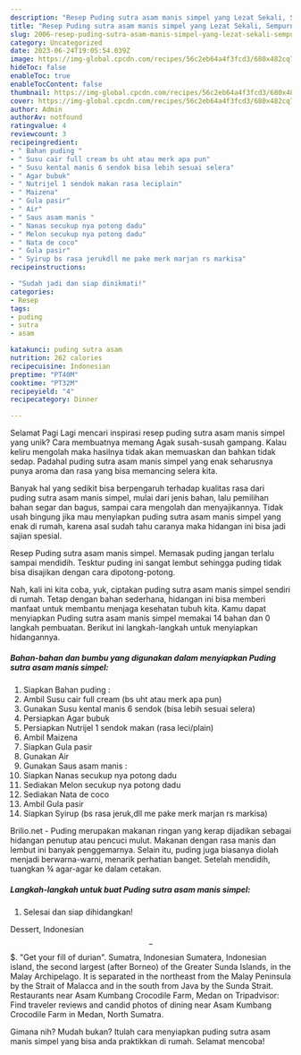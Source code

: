 ```yaml
---
description: "Resep Puding sutra asam manis simpel yang Lezat Sekali, Sempurna"
title: "Resep Puding sutra asam manis simpel yang Lezat Sekali, Sempurna"
slug: 2006-resep-puding-sutra-asam-manis-simpel-yang-lezat-sekali-sempurna
category: Uncategorized
date: 2023-06-24T19:05:54.039Z
image: https://img-global.cpcdn.com/recipes/56c2eb64a4f3fcd3/680x482cq70/puding-sutra-asam-manis-simpel-foto-resep-utama.jpg
hideToc: false
enableToc: true
enableTocContent: false
thumbnail: https://img-global.cpcdn.com/recipes/56c2eb64a4f3fcd3/680x482cq70/puding-sutra-asam-manis-simpel-foto-resep-utama.jpg
cover: https://img-global.cpcdn.com/recipes/56c2eb64a4f3fcd3/680x482cq70/puding-sutra-asam-manis-simpel-foto-resep-utama.jpg
author: Admin
authorAv: notfound
ratingvalue: 4
reviewcount: 3
recipeingredient:
- " Bahan puding "
- " Susu cair full cream bs uht atau merk apa pun"
- " Susu kental manis 6 sendok bisa lebih sesuai selera"
- " Agar bubuk"
- " Nutrijel 1 sendok makan rasa leciplain"
- " Maizena"
- " Gula pasir"
- " Air"
- " Saus asam manis "
- " Nanas secukup nya potong dadu"
- " Melon secukup nya potong dadu"
- " Nata de coco"
- " Gula pasir"
- " Syirup bs rasa jerukdll me pake merk marjan rs markisa"
recipeinstructions:

- "Sudah jadi dan siap dinikmati!"
categories:
- Resep
tags:
- puding
- sutra
- asam

katakunci: puding sutra asam 
nutrition: 262 calories
recipecuisine: Indonesian
preptime: "PT40M"
cooktime: "PT32M"
recipeyield: "4"
recipecategory: Dinner

---
```



Selamat Pagi Lagi mencari inspirasi resep puding sutra asam manis simpel yang unik? Cara membuatnya memang Agak susah-susah gampang. Kalau keliru mengolah maka hasilnya tidak akan memuaskan dan bahkan tidak sedap. Padahal puding sutra asam manis simpel yang enak seharusnya punya aroma dan rasa yang bisa memancing selera kita.


Banyak hal yang sedikit bisa berpengaruh terhadap kualitas rasa dari puding sutra asam manis simpel, mulai dari jenis bahan, lalu pemilihan bahan segar dan bagus, sampai cara mengolah dan menyajikannya. Tidak usah bingung jika mau menyiapkan puding sutra asam manis simpel yang enak di rumah, karena asal sudah tahu caranya maka hidangan ini bisa jadi sajian spesial.

Resep Puding sutra asam manis simpel. Memasak puding jangan terlalu sampai mendidih. Tesktur puding ini sangat lembut sehingga puding tidak bisa disajikan dengan cara dipotong-potong.


Nah, kali ini kita coba, yuk, ciptakan puding sutra asam manis simpel sendiri di rumah. Tetap dengan bahan sederhana, hidangan ini bisa memberi manfaat untuk membantu menjaga kesehatan tubuh kita. Kamu dapat menyiapkan Puding sutra asam manis simpel memakai 14 bahan dan 0 langkah pembuatan. Berikut ini langkah-langkah untuk menyiapkan hidangannya.

<!--inarticleads1-->

##### Bahan-bahan dan bumbu yang digunakan dalam menyiapkan Puding sutra asam manis simpel:

1. Siapkan  Bahan puding :
1. Ambil  Susu cair full cream (bs uht atau merk apa pun)
1. Gunakan  Susu kental manis 6 sendok (bisa lebih sesuai selera)
1. Persiapkan  Agar bubuk
1. Persiapkan  Nutrijel 1 sendok makan (rasa leci/plain)
1. Ambil  Maizena
1. Siapkan  Gula pasir
1. Gunakan  Air
1. Gunakan  Saus asam manis :
1. Siapkan  Nanas secukup nya potong dadu
1. Sediakan  Melon secukup nya potong dadu
1. Sediakan  Nata de coco
1. Ambil  Gula pasir
1. Siapkan  Syirup (bs rasa jeruk,dll me pake merk marjan rs markisa)


Brilio.net - Puding merupakan makanan ringan yang kerap dijadikan sebagai hidangan penutup atau pencuci mulut. Makanan dengan rasa manis dan lembut ini banyak penggemarnya. Selain itu, puding juga biasanya diolah menjadi berwarna-warni, menarik perhatian banget. Setelah mendidih, tuangkan ¾ agar-agar ke dalam cetakan. 

<!--inarticleads2-->

##### Langkah-langkah untuk buat Puding sutra asam manis simpel:


1. Selesai dan siap dihidangkan!

Dessert, Indonesian $$ - $$$. &#34;Get your fill of durian&#34;. Sumatra, Indonesian Sumatera, Indonesian island, the second largest (after Borneo) of the Greater Sunda Islands, in the Malay Archipelago. It is separated in the northeast from the Malay Peninsula by the Strait of Malacca and in the south from Java by the Sunda Strait. Restaurants near Asam Kumbang Crocodile Farm, Medan on Tripadvisor: Find traveler reviews and candid photos of dining near Asam Kumbang Crocodile Farm in Medan, North Sumatra. 

Gimana nih? Mudah bukan? Itulah cara menyiapkan puding sutra asam manis simpel yang bisa anda praktikkan di rumah. Selamat mencoba!
